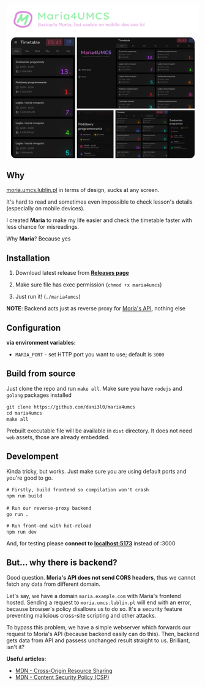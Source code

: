 ![preview](preview.png)

## Why

[moria.umcs.lublin.pl](http://moria.umcs.lublin.pl/) in terms of design, sucks at any screen.

It's hard to read and sometimes even impossible to check lesson's details (especially on mobile devices).

I created **Maria** to make my life easier and check the timetable faster with less chance for misreadings.

Why **Maria**? Because yes


## Installation

1. Download latest release from **[Releases page](https://github.com/dani3l0/maria4umcs)**

2. Make sure file has exec permission (`chmod +x maria4umcs`)

3. Just run it! (`./maria4umcs`)

**NOTE**: Backend acts just as reverse proxy for [Moria's API](http://moria.umcs.lublin.pl/api), nothing else


## Configuration

**via environment variables:**

- `MARIA_PORT` - set HTTP port you want to use; default is `3000`



## Build from source

Just clone the repo and run `make all`. Make sure you have `nodejs` and `golang` packages installed


```
git clone https://github.com/dani3l0/maria4umcs
cd maria4umcs
make all
```

Prebuilt executable file will be available in `dist` directory. It does not need `web` assets, those are already embedded.


## Develompent

Kinda tricky, but works. Just make sure you are using default ports and you're good to go.

```
# Firstly, build frontend so compilation won't crash
npm run build

# Run our reverse-proxy backend
go run .
```

```
# Run front-end with hot-reload
npm run dev
```

And, for testing please **connect to [localhost:5173](localhost:5173)** instead of :3000


## But... why there is backend?

Good question. **Moria's API does not send CORS headers**, thus we cannot fetch any data from different domain.

Let's say, we have a domain `maria.example.com` with Maria's frontend hosted. Sending a request to `moria.umcs.lublin.pl` will end with an error, because browser's policy disallows us to do so. It's a security feature preventing malicious cross-site scripting and other attacks.

To bypass this problem, we have a simple webserver which forwards our request to Moria's API (because backend easily can do this). Then, backend gets data from API and passess unchanged result straight to us. Brilliant, isn't it?

**Useful articles:**
- [MDN - Cross-Origin Resource Sharing](https://developer.mozilla.org/en-US/docs/Web/HTTP/CORS)
- [MDN - Content Security Policy (CSP)](https://developer.mozilla.org/en-US/docs/Web/HTTP/CSP)
